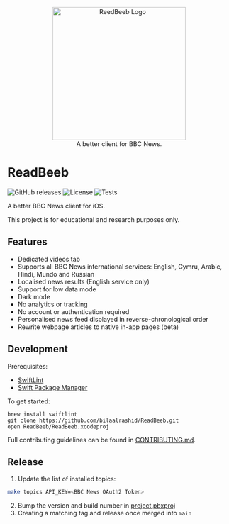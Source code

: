 <p align="center">
  <img src="https://github.com/user-attachments/assets/114c1533-a0fe-4c00-9eea-bccce21b5d14" alt="ReedBeeb Logo" width="300">
  <br>
  A better client for BBC News.
</p>

# ReadBeeb

![GitHub releases](https://img.shields.io/github/v/release/bilaalrashid/ReedBeeb)
![License](https://img.shields.io/github/license/bilaalrashid/ReedBeeb)
![Tests](https://github.com/bilaalrashid/ReedBeeb/actions/workflows/swift.yml/badge.svg)

A better BBC News client for iOS.

This project is for educational and research purposes only.

## Features

- Dedicated videos tab
- Supports all BBC News international services: English, Cymru, Arabic, Hindi, Mundo and Russian
- Localised news results (English service only)
- Support for low data mode
- Dark mode
- No analytics or tracking
- No account or authentication required
- Personalised news feed displayed in reverse-chronological order
- Rewrite webpage articles to native in-app pages (beta)

## Development

Prerequisites:
- [SwiftLint](https://github.com/realm/SwiftLint)
- [Swift Package Manager](https://www.swift.org/documentation/package-manager/)

To get started:
```
brew install swiftlint
git clone https://github.com/bilaalrashid/ReadBeeb.git
open ReadBeeb/ReadBeeb.xcodeproj
```

Full contributing guidelines can be found in [CONTRIBUTING.md](CONTRIBUTING.md).

## Release

1. Update the list of installed topics:
```bash
make topics API_KEY=<BBC News OAuth2 Token>
```
2. Bump the version and build number in [project.pbxproj](ReadBeeb.xcodeproj/project.pbxproj/)
3. Creating a matching tag and release once merged into `main`
